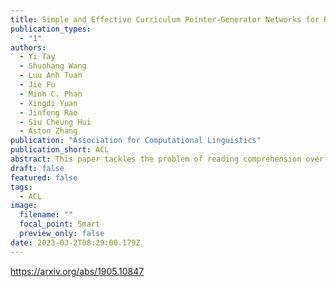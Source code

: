 ```yaml
---
title: Simple and Effective Curriculum Pointer-Generator Networks for Reading Comprehension over Long Narratives
publication_types:
  - "1"
authors:
  - Yi Tay
  - Shuohang Wang
  - Luu Anh Tuan
  - Jie Fu
  - Minh C. Phan
  - Xingdi Yuan
  - Jinfeng Rao
  - Siu Cheung Hui
  - Aston Zhang
publication: "Association for Computational Linguistics"
publication_short: ACL
abstract: This paper tackles the problem of reading comprehension over long narratives where documents easily span over thousands of tokens. We propose a curriculum learning (CL) based Pointer-Generator framework for reading/sampling over large documents, enabling diverse training of the neural model based on the notion of alternating contextual difficulty. This can be interpreted as a form of domain randomization and/or generative pretraining during training. To this end, the usage of the Pointer-Generator softens the requirement of having the answer within the context, enabling us to construct diverse training samples for learning. Additionally, we propose a new Introspective Alignment Layer (IAL), which reasons over decomposed alignments using block-based self-attention. We evaluate our proposed method on the NarrativeQA reading comprehension benchmark, achieving state-of-the-art performance, improving existing baselines by 51% relative improvement on BLEU-4 and 17% relative improvement on Rouge-L. Extensive ablations confirm the effectiveness of our proposed IAL and CL components.
draft: false
featured: false
tags:
  - ACL
image:
  filename: ""
  focal_point: Smart
  preview_only: false
date: 2023-03-2T08:29:00.179Z
---
```

https://arxiv.org/abs/1905.10847